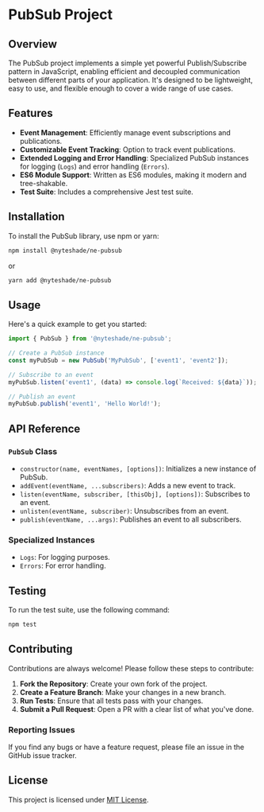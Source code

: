 PubSub Project
==============

Overview
--------

The PubSub project implements a simple yet powerful Publish/Subscribe pattern in JavaScript, enabling efficient and decoupled communication between different parts of your application. It's designed to be lightweight, easy to use, and flexible enough to cover a wide range of use cases.

Features
--------

*   **Event Management**: Efficiently manage event subscriptions and publications.
*   **Customizable Event Tracking**: Option to track event publications.
*   **Extended Logging and Error Handling**: Specialized PubSub instances for logging (`Logs`) and error handling (`Errors`).
*   **ES6 Module Support**: Written as ES6 modules, making it modern and tree-shakable.
*   **Test Suite**: Includes a comprehensive Jest test suite.

Installation
------------

To install the PubSub library, use npm or yarn:

```sh
npm install @nyteshade/ne-pubsub
```

or

```sh
yarn add @nyteshade/ne-pubsub
```

Usage
-----

Here's a quick example to get you started:



```js
import { PubSub } from '@nyteshade/ne-pubsub';

// Create a PubSub instance
const myPubSub = new PubSub('MyPubSub', ['event1', 'event2']);

// Subscribe to an event
myPubSub.listen('event1', (data) => console.log(`Received: ${data}`));

// Publish an event
myPubSub.publish('event1', 'Hello World!');
```

API Reference
-------------

### `PubSub` Class

*   `constructor(name, eventNames, [options])`: Initializes a new instance of PubSub.
*   `addEvent(eventName, ...subscribers)`: Adds a new event to track.
*   `listen(eventName, subscriber, [thisObj], [options])`: Subscribes to an event.
*   `unlisten(eventName, subscriber)`: Unsubscribes from an event.
*   `publish(eventName, ...args)`: Publishes an event to all subscribers.

### Specialized Instances

*   `Logs`: For logging purposes.
*   `Errors`: For error handling.

Testing
-------

To run the test suite, use the following command:

```sh
npm test
```

Contributing
------------

Contributions are always welcome! Please follow these steps to contribute:

1.  **Fork the Repository**: Create your own fork of the project.
2.  **Create a Feature Branch**: Make your changes in a new branch.
3.  **Run Tests**: Ensure that all tests pass with your changes.
4.  **Submit a Pull Request**: Open a PR with a clear list of what you've done.

### Reporting Issues

If you find any bugs or have a feature request, please file an issue in the GitHub issue tracker.

License
-------

This project is licensed under [MIT License](LICENSE).
